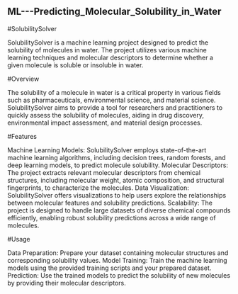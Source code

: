 ## ML---Predicting_Molecular_Solubility_in_Water

#SolubilitySolver

SolubilitySolver is a machine learning project designed to predict the solubility of molecules in water. The project utilizes various machine learning techniques and molecular descriptors to determine whether a given molecule is soluble or insoluble in water.

#Overview

The solubility of a molecule in water is a critical property in various fields such as pharmaceuticals, environmental science, and material science. SolubilitySolver aims to provide a tool for researchers and practitioners to quickly assess the solubility of molecules, aiding in drug discovery, environmental impact assessment, and material design processes.

#Features

Machine Learning Models: SolubilitySolver employs state-of-the-art machine learning algorithms, including decision trees, random forests, and deep learning models, to predict molecule solubility.
Molecular Descriptors: The project extracts relevant molecular descriptors from chemical structures, including molecular weight, atomic composition, and structural fingerprints, to characterize the molecules.
Data Visualization: SolubilitySolver offers visualizations to help users explore the relationships between molecular features and solubility predictions.
Scalability: The project is designed to handle large datasets of diverse chemical compounds efficiently, enabling robust solubility predictions across a wide range of molecules.

#Usage

Data Preparation: Prepare your dataset containing molecular structures and corresponding solubility values.
Model Training: Train the machine learning models using the provided training scripts and your prepared dataset.
Prediction: Use the trained models to predict the solubility of new molecules by providing their molecular descriptors.
